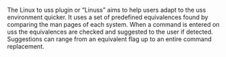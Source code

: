 The Linux to uss plugin or “Linuss” aims to help users adapt to the uss environment quicker. It uses a set of predefined equivalences found by comparing the man pages of each system. When a command is entered on uss the equivalences are checked and suggested to the user if detected. Suggestions can range from an equivalent flag up to an entire command replacement.
